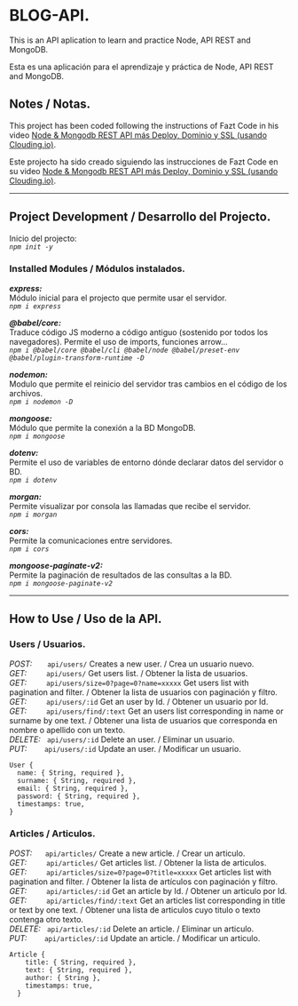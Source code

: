 # BLOG-API.

This is an API aplication to learn and practice Node, API REST and MongoDB.

Esta es una aplicación para el aprendizaje y práctica de Node, API REST and MongoDB.

## Notes / Notas.

This project has been coded following the instructions of Fazt Code in his video [Node & Mongodb REST API más Deploy, Dominio y SSL (usando Clouding.io)](https://www.youtube.com/watch?v=HEx2lVokPu0).

Este projecto ha sido creado siguiendo las instrucciones de Fazt Code en su video [Node & Mongodb REST API más Deploy, Dominio y SSL (usando Clouding.io)](https://www.youtube.com/watch?v=HEx2lVokPu0).

---

## Project Development / Desarrollo del Projecto.

Inicio del projecto:  
_`npm init -y`_

### Installed Modules / Módulos instalados.

**_express:_**  
Módulo inicial para el projecto que permite usar el servidor.  
_`npm i express`_

**_@babel/core:_**  
Traduce código JS moderno a código antiguo (sostenido por todos los navegadores). Permite el uso de imports, funciones arrow...  
_`npm i @babel/core @babel/cli @babel/node @babel/preset-env @babel/plugin-transform-runtime -D`_

**_nodemon:_**  
Modulo que permite el reinicio del servidor tras cambios en el código de los archivos.  
_`npm i nodemon -D`_

**_mongoose:_**  
Módulo que permite la conexión a la BD MongoDB.  
_`npm i mongoose`_

**_dotenv:_**  
Permite el uso de variables de entorno dónde declarar datos del servidor o BD.  
_`npm i dotenv`_

**_morgan:_**  
Permite visualizar por consola las llamadas que recibe el servidor.  
_`npm i morgan`_

**_cors:_**  
Permite la comunicaciones entre servidores.  
_`npm i cors`_  

**_mongoose-paginate-v2:_**  
Permite la paginación de resultados de las consultas a la BD.  
_`npm i mongoose-paginate-v2`_

---

## How to Use / Uso de la API.

### Users / Usuarios.

_POST:_ &nbsp; &nbsp; &nbsp; `api/users/` Creates a new user. / Crea un usuario nuevo.  
_GET:_ &nbsp; &nbsp; &nbsp; &nbsp; `api/users/` Get users list. / Obtener la lista de usuarios.  
_GET:_ &nbsp; &nbsp; &nbsp; &nbsp; `api/users/size=0?page=0?name=xxxxx` Get users list with pagination and filter. / Obtener la lista de usuarios con paginación y filtro.  
_GET:_ &nbsp; &nbsp; &nbsp; &nbsp; `api/users/:id` Get an user by Id. / Obtener un usuario por Id.  
_GET:_ &nbsp; &nbsp; &nbsp; &nbsp; `api/users/find/:text` Get an users list corresponding in name or surname by one text. / Obtener una lista de usuarios que corresponda en nombre o apellido con un texto.  
_DELETE:_ &nbsp; `api/users/:id` Delete an user. / Eliminar un usuario.  
_PUT:_ &nbsp; &nbsp; &nbsp; &nbsp;`api/users/:id` Update an user. / Modificar un usuario.

```
User {
  name: { String, required },
  surname: { String, required },
  email: { String, required },
  password: { String, required },
  timestamps: true,
}
```

### Articles / Articulos.

_POST:_ &nbsp;  &nbsp; &nbsp;`api/articles/` Create a new article. / Crear un articulo.  
_GET:_ &nbsp; &nbsp; &nbsp; &nbsp; `api/articles/` Get articles list. / Obtener la lista de articulos.  
_GET:_ &nbsp; &nbsp; &nbsp; &nbsp; `api/articles/size=0?page=0?title=xxxxx` Get articles list with pagination and filter. / Obtener la lista de artículos con paginación y filtro.  
_GET:_ &nbsp; &nbsp; &nbsp; &nbsp; `api/articles/:id` Get an article by Id. / Obtener un articulo por Id.  
_GET:_ &nbsp; &nbsp; &nbsp; &nbsp; `api/articles/find/:text` Get an articles list corresponding in title or text by one text. / Obtener una lista de articulos cuyo titulo o texto contenga otro texto.  
_DELETE:_ &nbsp; `api/articles/:id` Delete an article. / Eliminar un articulo.  
_PUT:_ &nbsp; &nbsp; &nbsp; &nbsp;`api/articles/:id` Update an article. / Modificar un articulo.

```
Article {
    title: { String, required },
    text: { String, required },
    author: { String },
    timestamps: true,
  }
```
